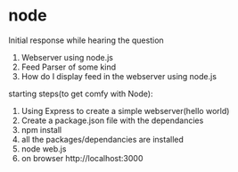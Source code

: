 node
====
Initial response while hearing the question
1. Webserver using node.js
2. Feed Parser of some kind
3. How do I display feed in the webserver using node.js

starting steps(to get comfy with Node):

1. Using Express to create a simple webserver(hello world)
2. Create a package.json file with the dependancies
3. npm install 
4. all the packages/dependancies are installed
5. node web.js
6. on browser http://localhost:3000
